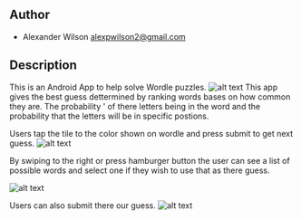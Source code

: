 
## Author

* Alexander Wilson alexpwilson2@gmail.com

## Description
This is an Android App to help solve Wordle puzzles. 
![alt text](https://github.com/awilson02/wordleSolver/blob/master/images/main.jpg)
This app gives the best guess dettermined by ranking words bases on how common they are. The probability '
of there letters being in the word and the probability that the letters will be in specific postions.

Users tap the tile to the color shown on wordle and press submit to get next guess. 
![alt text](https://github.com/awilson02/wordleSolver/blob/master/images/tap.jpg)

By swiping to the right or press hamburger button the user can see a list of possible words and select one 
if they wish to use that as there guess.

![alt text](https://github.com/awilson02/wordleSolver/blob/master/images/list.jpg)


Users can also submit there our guess. 
![alt text](https://github.com/awilson02/wordleSolver/blob/master/images/guess.jpg)


#
